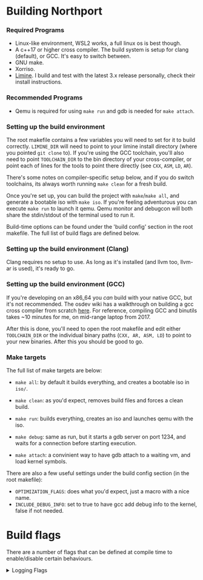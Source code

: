 # Building Northport
### Required Programs
- Linux-like environment, WSL2 works, a full linux os is best though.
- A c++17 or higher cross compiler. The build system is setup for clang (default), or GCC. It's easy to switch between.
- GNU make.
- Xorriso.
- [Limine](https://github.com/limine-bootloader/limine). I build and test with the latest 3.x release personally, check their install instructions. 

### Recommended Programs
- Qemu is required for using `make run` and gdb is needed for `make attach`.

### Setting up the build environment

The root makefile contains a few variables you will need to set for it to build correctly.
`LIMINE_DIR` will need to point to your limine install directory (where you pointed `git clone` to). If you're using the GCC toolchain, you'll also need to point `TOOLCHAIN_DIR` to the bin directory of your cross-compiler, or point each of lines for the tools to point there directly (see `CXX`, `ASM`, `LD`, `AR`).

There's some notes on compiler-specific setup below, and if you do switch toolchains, its always worth running `make clean` for a fresh build.

Once you're set up, you can build the project with `make`/`make all`, and generate a bootable iso with `make iso`.
If you're feeling adventurous you can execute `make run` to launch it qemu. Qemu monitor and debugcon will both share the stdin/stdout of the terminal used to run it.

Build-time options can be found under the 'build config' section in the root makefile. The full list of build flags are defined below.

### Setting up the build environment (Clang)
Clang requires no setup to use. As long as it's installed (and llvm too, llvm-ar is used), it's ready to go.

### Setting up the build environment (GCC)
If you're developing on an x86_64 you *can* build with your native GCC, but it's not recommended.
The osdev wiki has a walkthrough on building a gcc cross compiler from scratch [here](https://wiki.osdev.org/GCC_Cross-Compiler).
For reference, compiling GCC and binutils takes ~10 minutes for me, on mid-range laptop from 2017.

After this is done, you'll need to open the root makefile and edit either `TOOLCHAIN_DIR` or the individual binary paths (`CXX, AR, ASM, LD`) to point to your new binaries. After this you should be good to go.

### Make targets
The full list of make targets are below:
- `make all`: by default it builds everything, and creates a bootable iso in `iso/`.
- `make clean`: as you'd expect, removes build files and forces a clean build.

- `make run`: builds everything, creates an iso and launches qemu with the iso.
- `make debug`: same as run, but it starts a gdb server on port 1234, and waits for a connection before starting execution.
- `make attach`: a convinient way to have gdb attach to a waiting vm, and load kernel symbols.

There are also a few useful settings under the build config section (in the root makefile):
- `OPTIMIZATION_FLAGS`: does what you'd expect, just a macro with a nice name.
- `INCLUDE_DEBUG_INFO`: set to true to have gcc add debug info to the kernel, false if not needed.

# Build flags
There are a number of flags that can be defined at compile time to enable/disable certain behaviours.

<details>
    <summary>Logging Flags</summary>
    
- `NORTHPORT_ENABLE_DEBUGCON_LOG_AT_BOOT`: enables logging over debugcon, useful for debugging early boot in VMs.
- `NORTHPORT_DEBUG_LOGGING_COLOUR_LEVELS`: serial/debugcon logs will use ANSI escape sequences to colour log output. Can be disabled at compile-time if it intereferes with logging.
</details>
